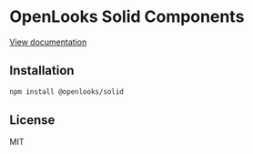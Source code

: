 # OpenLooks Solid Components

[View documentation](https://openlooks.dev)

## Installation

```bash
npm install @openlooks/solid
```

## License

MIT
